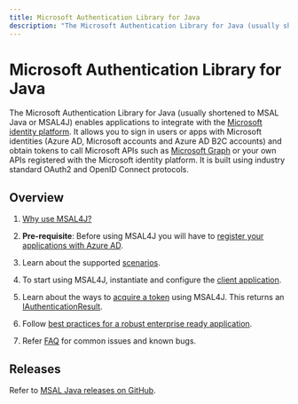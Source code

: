 ```yaml
---
title: Microsoft Authentication Library for Java
description: "The Microsoft Authentication Library for Java (usually shortened to MSAL Java or MSAL4J) enables applications to integrate with the Microsoft identity platform."
---
```


# Microsoft Authentication Library for Java

The Microsoft Authentication Library for Java (usually shortened to MSAL Java or MSAL4J) enables applications to integrate with the [Microsoft identity platform](/azure/active-directory/develop/v2-overview). It allows you to sign in users or apps with Microsoft identities (Azure AD, Microsoft accounts and Azure AD B2C accounts) and obtain tokens to call Microsoft APIs such as [Microsoft Graph](https://graph.microsoft.io/) or your own APIs registered with the Microsoft identity platform. It is built using industry standard OAuth2 and OpenID Connect protocols.

## Overview

1. [Why use MSAL4J?](getting-started/why-use-msal4j.md)

2. **Pre-requisite**: Before using MSAL4J you will have to [register your applications with Azure AD](/azure/active-directory/develop/active-directory-integrating-applications).

3. Learn about the supported [scenarios](getting-started/scenarios.md).

4. To start using MSAL4J, instantiate and configure the [client application](getting-started/client-applications.md).

5. Learn about the ways to [acquire a token](getting-started/acquiring-tokens.md) using MSAL4J. This returns an [IAuthenticationResult](getting-started/iauthenticationresult.md).

6. Follow [best practices for a robust enterprise ready application](advanced/best-practices-enterprise.md).

7. Refer [FAQ](getting-started/faq.md) for common issues and known bugs.

## Releases

Refer to [MSAL Java releases on GitHub](https://github.com/AzureAD/microsoft-authentication-library-for-java/releases).
